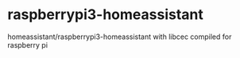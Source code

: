 # raspberrypi3-homeassistant
homeassistant/raspberrypi3-homeassistant with libcec compiled for raspberry pi
